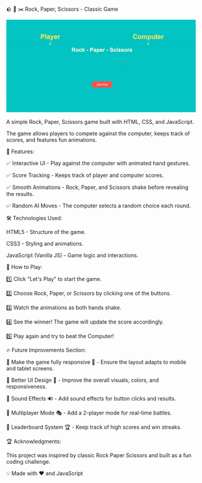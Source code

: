 🪨  📄  ✂️ Rock, Paper, Scissors - Classic Game


![Game Preview](/gif.gif)

A simple Rock, Paper, Scissors game built with HTML, CSS, and JavaScript. 

The game allows players to compete against the computer, keeps track of scores, and features fun animations.


📌 Features:

✅ Interactive UI - Play against the computer with animated hand gestures.

✅ Score Tracking - Keeps track of player and computer scores.

✅ Smooth Animations - Rock, Paper, and Scissors shake before revealing the results.

✅ Random AI Moves - The computer selects a random choice each round.

🛠️ Technologies Used:

HTML5 - Structure of the game.

CSS3 - Styling and animations.

JavaScript (Vanilla JS) - Game logic and interactions.

🚀 How to Play:

1️⃣ Click "Let's Play" to start the game.

2️⃣ Choose Rock, Paper, or Scissors by clicking one of the buttons.

3️⃣ Watch the animations as both hands shake.

4️⃣ See the winner! The game will update the score accordingly.

5️⃣ Play again and try to beat the Computer!




🔥  Future Improvements Section:

🔹 Make the game fully responsive 📱 - Ensure the layout adapts to mobile and tablet screens.

🔹 Better UI Design 🎨 - Improve the overall visuals, colors, and responsiveness.

🔹 Sound Effects 🔊 - Add sound effects for button clicks and results.

🔹 Multiplayer Mode 🎭 - Add a 2-player mode for real-time battles.

🔹 Leaderboard System 🏆 - Keep track of high scores and win streaks.

🏆 Acknowledgments:

This project was inspired by classic Rock Paper Scissors and built as a fun coding challenge.

💡 Made with ❤️ and JavaScript








